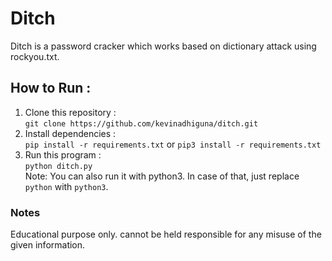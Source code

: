 # Ditch

Ditch is a password cracker which works based on dictionary attack using rockyou.txt.

## How to Run :
1. Clone this repository :<br />
`git clone https://github.com/kevinadhiguna/ditch.git`
2. Install dependencies :<br />
`pip install -r requirements.txt` or `pip3 install -r requirements.txt`
3. Run this program :<br />
`python ditch.py`<br/>
Note: You can also run it with python3. In case of that, just replace `python` with `python3`.

### Notes
Educational purpose only. cannot be held responsible for any misuse of the given information.
